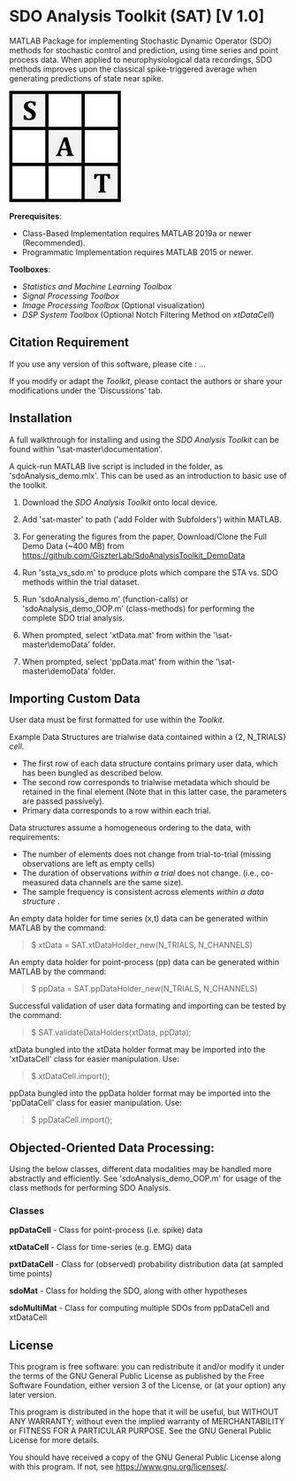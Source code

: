 # SDO Analysis Toolkit (SAT) [V 1.0]
MATLAB Package for implementing Stochastic Dynamic Operator (SDO) methods for stochastic control and prediction, using time series and point process data. 
When applied to neurophysiological data recordings, SDO methods improves upon the classical spike-triggered average when generating predictions of state near spike. 

![SDO_Logo](https://github.com/GiszterLab/SdoAnalysisToolkit/blob/main/SAT_Logo.png)


__Prerequisites__: 

- Class-Based Implementation requires MATLAB 2019a or newer (Recommended).
- Programmatic Implementation requires MATLAB 2015 or newer. 

__Toolboxes__: 
- <em> Statistics and Machine Learning Toolbox </em>
- <em> Signal Processing Toolbox </em>
- <em>Image Processing Toolbox </em> (Optional visualization)
- <em> DSP System Toolbox </em> (Optional Notch Filtering Method on <em>xtDataCell</em>)


## Citation Requirement
If you use any version of this software, please cite : ... 

If you modify or adapt the <em>Toolkit</em>, please contact the authors or share your modifications under the 'Discussions' tab. 

## Installation

A full walkthrough for installing and using the <em> SDO Analysis Toolkit </em> can be found within '\sat-master\documentation'.

A quick-run MATLAB live script is included in the folder, as 'sdoAnalysis_demo.mlx'. This can be used as an introduction to basic use of the toolkit. 

1. Download the <em> SDO Analysis Toolkit </em> onto local device. 

2. Add 'sat-master' to path ('add Folder with Subfolders') within MATLAB.

3. For generating the figures from the paper, Download/Clone the Full Demo Data (~400 MB) from https://github.com/GiszterLab/SdoAnalysisToolkit_DemoData

4. Run 'ssta_vs_sdo.m' to produce plots which compare the STA vs. SDO methods within the trial dataset. 

5. Run 'sdoAnalysis_demo.m' (function-calls) or 'sdoAnalysis_demo_OOP.m' (class-methods) for performing the complete SDO trial analysis. 
  1. When prompted, select 'xtData.mat' from within the '\sat-master\demoData\' folder. 
  2. When prompted, select 'ppData.mat' from within the '\sat-master\demoData\' folder. 

## Importing Custom Data

User data must be first formatted for use within the <em>Toolkit</em>. 

Example Data Structures are trialwise data contained within a {2, N_TRIALS} <em>cell</em>. 
- The first row of each data structure contains primary user data, which has been bungled as described below. 
- The second row corresponds to trialwise metadata which should be retained in the final element (Note that in this latter case, the parameters are passed passively). 
- Primary data corresponds to a row within each trial. 

Data structures assume a homogeneous ordering to the data, with requirements: 
- The number of elements does not change from trial-to-trial (missing observations are left as empty cells)
- The duration of observations <em> within a trial </em> does not change. (i.e., co-measured data channels are the same size). 
- The sample frequency is consistent across elements <em> within a data structure </em>. 

An empty data holder for time series (x,t) data can be generated within MATLAB by the command: 
> $ xtData = SAT.xtDataHolder_new(N_TRIALS, N_CHANNELS)

An empty data holder for point-process (pp) data can be generated within MATLAB by the command: 
> $ ppData = SAT.ppDataHolder_new(N_TRIALS, N_CHANNELS)

Successful validation of user data formating and importing can be tested by the command: 
> $ SAT.validateDataHolders(xtData, ppData);  

xtData bungled into the xtData holder format may be imported into the 'xtDataCell' class for easier manipulation. Use: 
> $ xtDataCell.import(); 

ppData bungled into the ppData holder format may be imported into the 'ppDataCell' class for easier manipulation. Use: 
> $ ppDataCell.import();

## Objected-Oriented Data Processing:

Using the below classes, different data modalities may be handled more abstractly and efficiently. See 'sdoAnalysis_demo_OOP.m' for usage of the class methods for performing SDO Analysis. 

### Classes

**ppDataCell** 	- Class for point-process (i.e. spike) data

**xtDataCell**	- Class for time-series (e.g. EMG) data 

**pxtDataCell** - Class for (observed) probability distribution data (at sampled time points)

**sdoMat**  	  - Class for holding the SDO, along with other hypotheses

**sdoMultiMat** - Class for computing multiple SDOs from ppDataCell and xtDataCell

## License
This program is free software: you can redistribute it and/or modify
it under the terms of the GNU General Public License as published by
the Free Software Foundation, either version 3 of the License, or
(at your option) any later version.

This program is distributed in the hope that it will be useful,
but WITHOUT ANY WARRANTY; without even the implied warranty of
MERCHANTABILITY or FITNESS FOR A PARTICULAR PURPOSE.  See the
GNU General Public License for more details.

You should have received a copy of the GNU General Public License
along with this program.  If not, see <https://www.gnu.org/licenses/>.
